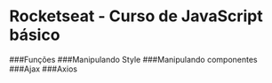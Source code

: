 # Rocketseat - Curso de JavaScript básico
###Funções
###Manipulando Style
###Manipulando componentes
###Ajax
###Axios